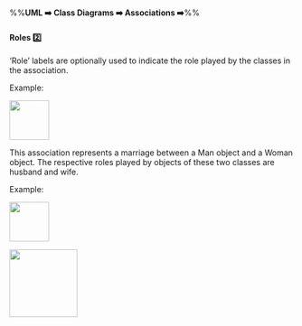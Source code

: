 <link rel="stylesheet" href="{{baseUrl}}/css/textbook.css">

<div class="website-content">

%%**UML :arrow_right: Class Diagrams :arrow_right: Associations :arrow_right:**%%

#### Roles :two:

<div id="main">

‘Role’ labels are optionally used to indicate the role played by the classes in the association.

<tip-box>

Example:

<img src="{{baseUrl}}/uml/classDiagrams/associations/roles/images/husbandWife.png" height="70" />
<p/>

This association represents a marriage between a Man object and a Woman object. The respective roles played by objects of these two classes are husband and wife.

</tip-box>

<tip-box>

Example:

<img src="{{baseUrl}}/uml/classDiagrams/associations/roles/images/adminStudent.png" height="70" />
<p/>

</tip-box>

<img src="{{baseUrl}}/uml/classDiagrams/associations/roles/images/association.png" height="120" />
<p/>

</div>
</div>
